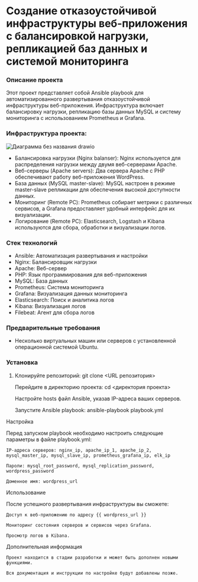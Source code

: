 # Создание отказоустойчивой инфраструктуры веб-приложения с балансировкой нагрузки, репликацией баз данных и системой мониторинга

### Описание проекта
Этот проект представляет собой Ansible playbook для автоматизированного развертывания отказоустойчивой инфраструктуры веб-приложения. Инфраструктура включает балансировку нагрузки, репликацию базы данных MySQL и систему мониторинга с использованием Prometheus и Grafana.

### Инфраструктура проекта:
![Диаграмма без названия drawio](https://github.com/user-attachments/assets/8ab4bd73-1b81-4475-8b05-953166d9c29a)

- Балансировка нагрузки (Nginx balanser): Nginx используется для распределения нагрузки между двумя веб-серверами Apache.
- Веб-серверы (Apache servers): Два сервера Apache с PHP обеспечивают работу веб-приложения WordPress.
- База данных (MySQL master-slave): MySQL настроен в режиме master-slave репликации для обеспечения высокой доступности данных.
- Мониторинг (Remote PC): Prometheus собирает метрики с различных сервисов, а Grafana предоставляет удобный интерфейс для их визуализации.
- Логирование (Remote PC): Elasticsearch, Logstash и Kibana используются для сбора, обработки и визуализации логов.

### Стек технологий

- Ansible: Автоматизация развертывания и настройки
- Nginx: Балансировщик нагрузки
- Apache: Веб-сервер
- PHP: Язык программирования для веб-приложения
- MySQL: База данных
- Prometheus: Система мониторинга
- Grafana: Визуализация данных мониторинга
- Elasticsearch: Поиск и аналитика логов
- Kibana: Визуализация логов
- Filebeat: Агент для сбора логов

### Предварительные требования
- Несколько виртуальных машин или серверов с установленной операционной системой Ubuntu.

### Установка
1. Клонируйте репозиторий: git clone <URL репозитория>

    Перейдите в директорию проекта: cd <директория проекта>

    Настройте hosts файл Ansible, указав IP-адреса ваших серверов.

    Запустите Ansible playbook: ansible-playbook playbook.yml

Настройка

Перед запуском playbook необходимо настроить следующие параметры в файле playbook.yml:

    IP-адреса серверов: nginx_ip, apache_ip_1, apache_ip_2, mysql_master_ip, mysql_slave_ip, prometheus_grafana_ip, elk_ip

    Пароли: mysql_root_password, mysql_replication_password, wordpress_password

    Доменное имя: wordpress_url

Использование

После успешного развертывания инфраструктуры вы сможете:

    Доступ к веб-приложению по адресу {{ wordpress_url }}

    Мониторинг состояния серверов и сервисов через Grafana.

    Просмотр логов в Kibana.

Дополнительная информация

    Проект находится в стадии разработки и может быть дополнен новыми функциями.

    Вся документация и инструкции по настройке будут добавлены позже.
